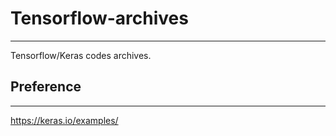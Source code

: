 # Tensorflow-archives

---
Tensorflow/Keras codes archives.


## Preference

---
https://keras.io/examples/
